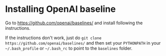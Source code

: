 # Installing OpenAI baseline

Go to https://github.com/openai/baselines/ and install following the instructions.

If the instructions don't work, just do `git clone https://github.com/openai/baselines/` and then set your `PYTHONPATH` in your `~/.bash_profile` or `~/.bash_rc` to point to the `baselines` folder.